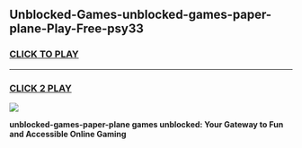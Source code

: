 
## Unblocked-Games-unblocked-games-paper-plane-Play-Free-psy33
<h3>
<a href="https://premium76.site?title=unblocked-games-paper-plane&ref=15A">CLICK TO PLAY</a></h3>
<hr>

<h3>
<a href="https://premium76.site?title=unblocked-games-paper-plane&ref=15A">CLICK 2 PLAY</a>
  
</h3>

<a href="https://premium76.site?title=unblocked-games-paper-plane&ref=15A"><img src="https://clearcache.store/games.png"></a>


**unblocked-games-paper-plane games unblocked: Your Gateway to Fun and Accessible Online Gaming**

